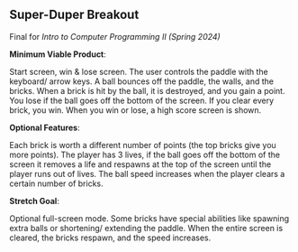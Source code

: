 ## Super-Duper Breakout
Final for *Intro to Computer Programming II (Spring 2024)*

**Minimum Viable Product**:

Start screen, win & lose screen. The user controls the paddle with the keyboard/ arrow keys. A ball bounces off the paddle, the walls, and the bricks. When a brick is hit by the ball, it is destroyed, and you gain a point. You lose if the ball goes off the bottom of the screen. If you clear every brick, you win. When you win or lose, a high score screen is shown.

**Optional Features**:

Each brick is worth a different number of points (the top bricks give you more points). The player has 3 lives, if the ball goes off the bottom of the screen it removes a life and respawns at the top of the screen until the player runs out of lives. The ball speed increases when the player clears a certain number of bricks.

**Stretch Goal**:

Optional full-screen mode. Some bricks have special abilities like spawning extra balls or shortening/ extending the paddle. When the entire screen is cleared, the bricks respawn, and the speed increases.
